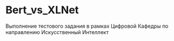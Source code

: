 # Bert_vs_XLNet
Выполнение тестового задания в рамках Цифровой Кафедры по направлению Искусственный Интеллект 

